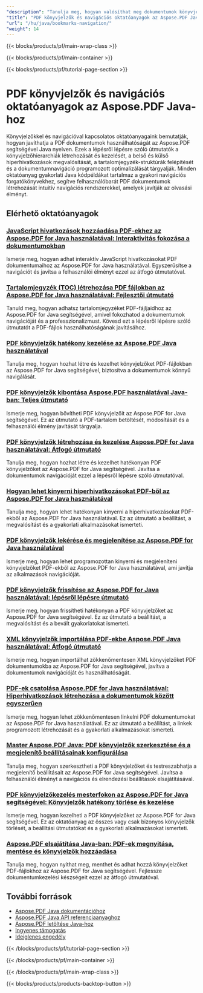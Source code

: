```yaml
---
"description": "Tanulja meg, hogyan valósíthat meg dokumentumok könyvjelzőit, hiperhivatkozásait és navigációs elemeit PDF dokumentumokban az Aspose.PDF Java oktatóanyagok segítségével."
"title": "PDF könyvjelzők és navigációs oktatóanyagok az Aspose.PDF Java-hoz"
"url": "/hu/java/bookmarks-navigation/"
"weight": 14
---
```


{{< blocks/products/pf/main-wrap-class >}}

{{< blocks/products/pf/main-container >}}

{{< blocks/products/pf/tutorial-page-section >}}
# PDF könyvjelzők és navigációs oktatóanyagok az Aspose.PDF Java-hoz

Könyvjelzőkkel és navigációval kapcsolatos oktatóanyagaink bemutatják, hogyan javíthatja a PDF dokumentumok használhatóságát az Aspose.PDF segítségével Java nyelven. Ezek a lépésről lépésre szóló útmutatók a könyvjelzőhierarchiák létrehozását és kezelését, a belső és külső hiperhivatkozások megvalósítását, a tartalomjegyzék-struktúrák felépítését és a dokumentumnavigáció programozott optimalizálását tárgyalják. Minden oktatóanyag gyakorlati Java kódpéldákat tartalmaz a gyakori navigációs forgatókönyvekhez, segítve felhasználóbarát PDF dokumentumok létrehozását intuitív navigációs rendszerekkel, amelyek javítják az olvasási élményt.

## Elérhető oktatóanyagok

### [JavaScript hivatkozások hozzáadása PDF-ekhez az Aspose.PDF for Java használatával: Interaktivitás fokozása a dokumentumokban](./aspose-pdf-java-javascript-links-pdfs/)
Ismerje meg, hogyan adhat interaktív JavaScript hivatkozásokat PDF dokumentumaihoz az Aspose.PDF for Java használatával. Egyszerűsítse a navigációt és javítsa a felhasználói élményt ezzel az átfogó útmutatóval.

### [Tartalomjegyzék (TOC) létrehozása PDF fájlokban az Aspose.PDF for Java használatával: Fejlesztői útmutató](./aspose-pdf-java-create-toc-in-pdfs/)
Tanuld meg, hogyan adhatsz tartalomjegyzéket PDF-fájljaidhoz az Aspose.PDF for Java segítségével, amivel fokozhatod a dokumentumok navigációját és a professzionalizmust. Kövesd ezt a lépésről lépésre szóló útmutatót a PDF-fájlok használhatóságának javításához.

### [PDF könyvjelzők hatékony kezelése az Aspose.PDF Java használatával](./manage-pdf-bookmarks-aspose-pdf-java/)
Tanulja meg, hogyan hozhat létre és kezelhet könyvjelzőket PDF-fájlokban az Aspose.PDF for Java segítségével, biztosítva a dokumentumok könnyű navigálását.

### [PDF könyvjelzők kibontása Aspose.PDF használatával Java-ban: Teljes útmutató](./expand-pdf-bookmarks-aspose-java/)
Ismerje meg, hogyan bővítheti PDF könyvjelzőit az Aspose.PDF for Java segítségével. Ez az útmutató a PDF-tartalom betöltését, módosítását és a felhasználói élmény javítását tárgyalja.

### [PDF könyvjelzők létrehozása és kezelése Aspose.PDF for Java használatával: Átfogó útmutató](./create-manage-pdf-bookmarks-aspose-java/)
Tanulja meg, hogyan hozhat létre és kezelhet hatékonyan PDF könyvjelzőket az Aspose.PDF for Java segítségével. Javítsa a dokumentumok navigációját ezzel a lépésről lépésre szóló útmutatóval.

### [Hogyan lehet kinyerni hiperhivatkozásokat PDF-ből az Aspose.PDF for Java használatával](./extract-hyperlinks-pdf-aspose-java/)
Tanulja meg, hogyan lehet hatékonyan kinyerni a hiperhivatkozásokat PDF-ekből az Aspose.PDF for Java használatával. Ez az útmutató a beállítást, a megvalósítást és a gyakorlati alkalmazásokat ismerteti.

### [PDF könyvjelzők lekérése és megjelenítése az Aspose.PDF for Java használatával](./retrieve-display-pdf-bookmarks-aspose-pdf-java/)
Ismerje meg, hogyan lehet programozottan kinyerni és megjeleníteni könyvjelzőket PDF-ekből az Aspose.PDF for Java használatával, ami javítja az alkalmazások navigációját.

### [PDF könyvjelzők frissítése az Aspose.PDF for Java használatával: lépésről lépésre útmutató](./update-pdf-bookmarks-aspose-java-tutorial/)
Ismerje meg, hogyan frissítheti hatékonyan a PDF könyvjelzőket az Aspose.PDF for Java segítségével. Ez az útmutató a beállítást, a megvalósítást és a bevált gyakorlatokat ismerteti.

### [XML könyvjelzők importálása PDF-ekbe Aspose.PDF Java használatával: Átfogó útmutató](./import-xml-bookmarks-aspose-pdf-java/)
Ismerje meg, hogyan importálhat zökkenőmentesen XML könyvjelzőket PDF dokumentumokba az Aspose.PDF for Java segítségével, javítva a dokumentumok navigációját és használhatóságát.

### [PDF-ek csatolása Aspose.PDF for Java használatával: Hiperhivatkozások létrehozása a dokumentumok között egyszerűen](./link-pdfs-aspose-pdf-java/)
Ismerje meg, hogyan lehet zökkenőmentesen linkelni PDF dokumentumokat az Aspose.PDF for Java használatával. Ez az útmutató a beállítást, a linkek programozott létrehozását és a gyakorlati alkalmazásokat ismerteti.

### [Master Aspose.PDF Java: PDF könyvjelzők szerkesztése és a megjelenítő beállításainak konfigurálása](./edit-pdf-bookmarks-viewer-settings-aspose-pdf-java/)
Tanulja meg, hogyan szerkesztheti a PDF könyvjelzőket és testreszabhatja a megjelenítő beállításait az Aspose.PDF for Java segítségével. Javítsa a felhasználói élményt a navigációs és elrendezési beállítások elsajátításával.

### [PDF könyvjelzőkezelés mesterfokon az Aspose.PDF for Java segítségével: Könyvjelzők hatékony törlése és kezelése](./aspose-pdf-java-bookmark-management/)
Ismerje meg, hogyan kezelheti a PDF könyvjelzőket az Aspose.PDF for Java segítségével. Ez az oktatóanyag az összes vagy csak bizonyos könyvjelzők törlését, a beállítási útmutatókat és a gyakorlati alkalmazásokat ismerteti.

### [Aspose.PDF elsajátítása Java-ban: PDF-ek megnyitása, mentése és könyvjelzők hozzáadása](./master-aspose-pdf-java-open-save-bookmarks/)
Tanulja meg, hogyan nyithat meg, menthet és adhat hozzá könyvjelzőket PDF-fájlokhoz az Aspose.PDF for Java segítségével. Fejlessze dokumentumkezelési készségeit ezzel az átfogó útmutatóval.

## További források

- [Aspose.PDF Java dokumentációhoz](https://docs.aspose.com/pdf/java/)
- [Aspose.PDF Java API referenciaanyaghoz](https://reference.aspose.com/pdf/java/)
- [Aspose.PDF letöltése Java-hoz](https://releases.aspose.com/pdf/java/)
- [Ingyenes támogatás](https://forum.aspose.com/)
- [Ideiglenes engedély](https://purchase.aspose.com/temporary-license/)

{{< /blocks/products/pf/tutorial-page-section >}}

{{< /blocks/products/pf/main-container >}}

{{< /blocks/products/pf/main-wrap-class >}}

{{< blocks/products/products-backtop-button >}}